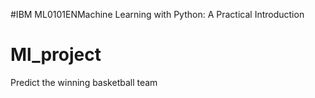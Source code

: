 #IBM ML0101ENMachine Learning with Python: A Practical Introduction
# Ml_project
Predict the winning basketball team
